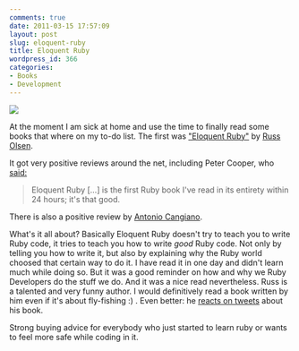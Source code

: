 ```yaml
---
comments: true
date: 2011-03-15 17:57:09
layout: post
slug: eloquent-ruby
title: Eloquent Ruby
wordpress_id: 366
categories:
- Books
- Development
---
```


[![](http://bitboxer.de/wp-content/uploads/www.amazon.jpeg)](http://www.amazon.de/gp/product/0321584104/ref=as_li_ss_tl?ie=UTF8&tag=wannawork-21&linkCode=as2&camp=1638&creative=19454&creativeASIN=0321584104)

At the moment I am sick at home and use the time to finally read some books
that where on my to-do list. The first was ["Eloquent Ruby"](http://www.amazon.de/gp/product/0321584104/ref=as_li_ss_tl?ie=UTF8&tag=wannawork-21&linkCode=as2&camp=1638&creative=19454&creativeASIN=0321584104)
by [Russ Olsen](http://eloquentruby.com/).

It got very positive reviews around the net, including Peter Cooper, who
[said:](http://www.rubyinside.com/a-review-of-eloquent-ruby-by-russ-olsen-it-rocks-4432.html)

> Eloquent Ruby [...] is the first Ruby book I've read in its entirety within
> 24 hours; it's that good.

There is also a positive review by [Antonio Cangiano](http://programmingzen.com/2011/03/07/eloquent-ruby-review/).

What's it all about? Basically Eloquent Ruby doesn't try to teach you to write
Ruby code, it tries to teach you how to write _good_ Ruby code. Not only by
telling you how to write it, but also by explaining why the Ruby world choosed
that certain way to do it. I have read it in one day and didn't learn much
while doing so. But it was a good reminder on how and why we Ruby Developers do
the stuff we do. And it was a nice read nevertheless. Russ is a  talented and
very funny author. I would definitively read a book written by him even if it's
about fly-fishing :) . Even better: he [reacts on tweets](https://twitter.com/#!/russolsen/status/47727509785149441)
about his book.

Strong buying advice for everybody who just started to learn ruby or wants to
feel more safe while coding in it.
